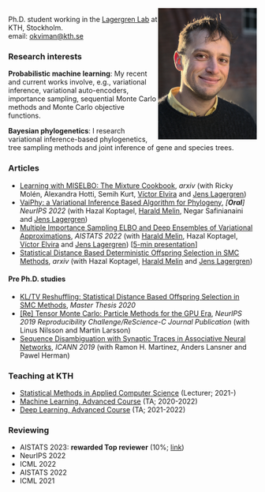 
<img align="right" src="oskar2.jpg" alt="drawing" width="200"/>

Ph.D. student working in the [Lagergren Lab](https://lagergrenlab.org/) at KTH, Stockholm.<br />email: okviman@kth.se

### Research interests 

**Probabilistic machine learning**: My recent and current works involve, e.g., variational inference, variational auto-encoders, importance sampling, sequential Monte Carlo methods and Monte Carlo objective functions.

**Bayesian phylogenetics**: I research variational inference-based phylogenetics, tree sampling methods and joint inference of gene and species trees.


### Articles
- [Learning with MISELBO: The Mixture Cookbook](https://arxiv.org/abs/2209.15514), *arxiv* (with Ricky Molén, Alexandra Hotti, Semih Kurt, [Víctor Elvira](https://victorelvira.github.io/) and [Jens Lagergren](https://lagergrenlab.org/))
- [VaiPhy: a Variational Inference Based Algorithm for Phylogeny](https://arxiv.org/abs/2203.01121), *\[**Oral**\] NeurIPS 2022* (with Hazal Koptagel, [Harald Melin](https://haraldmelin.github.io/), Negar Safinianaini and [Jens Lagergren](https://lagergrenlab.org/))
- [Multiple Importance Sampling ELBO and Deep Ensembles of Variational Approximations](https://proceedings.mlr.press/v151/kviman22a.html), *AISTATS 2022* (with [Harald Melin](https://haraldmelin.github.io/), Hazal Koptagel, [Víctor Elvira](https://victorelvira.github.io/) and [Jens Lagergren](https://lagergrenlab.org/)) \[[5-min presentation](https://slideslive.com/38980790/multiple-importance-sampling-elbo-and-deep-ensembles-of-variational-approximations?ref=recommended)\]
- [Statistical Distance Based Deterministic Offspring Selection in SMC Methods](https://arxiv.org/abs/2212.12290), *arxiv* (with Hazal Koptagel, [Harald Melin](https://haraldmelin.github.io/) and [Jens Lagergren](https://lagergrenlab.org/))
#### Pre Ph.D. studies
- [KL/TV Reshuffling: Statistical Distance Based Offspring Selection in SMC Methods](http://kth.diva-portal.org/smash/record.jsf?aq2=%5B%5B%5D%5D&c=15&af=%5B%5D&searchType=LIST_LATEST&sortOrder2=title_sort_asc&query=&language=en&pid=diva2%3A1692964&aq=%5B%5B%5D%5D&sf=all&aqe=%5B%5D&sortOrder=author_sort_asc&onlyFullText=false&noOfRows=50&dswid=-4716), *Master Thesis 2020*
- [\[Re\] Tensor Monte Carlo: Particle Methods for the GPU Era](http://rescience.github.io/bibliography/Kviman_2020.html), *NeurIPS 2019 Reproducibility Challenge/ReScience-C Journal Publication* (with Linus Nilsson and Martin Larsson)
- [Sequence Disambiguation with Synaptic Traces in Associative Neural Networks](https://link.springer.com/chapter/10.1007/978-3-030-30487-4_61), *ICANN 2019* (with Ramon H. Martinez, Anders Lansner and Pawel Herman)

### Teaching at KTH
- [Statistical Methods in Applied Computer Science](https://www.kth.se/student/kurser/kurs/DD2447) (Lecturer; 2021-)
- [Machine Learning, Advanced Course](https://www.kth.se/student/kurser/kurs/DD2434?l=en) (TA; 2020-2022)
- [Deep Learning, Advanced Course](https://www.kth.se/student/kurser/kurs/DD2412?l=en) (TA; 2021-2022)

### Reviewing
- AISTATS 2023: **rewarded Top reviewer** (10%; [link](https://aistats.org/aistats2023/reviewers.html))
- NeurIPS 2022
- ICML 2022
- AISTATS 2022
- ICML 2021


